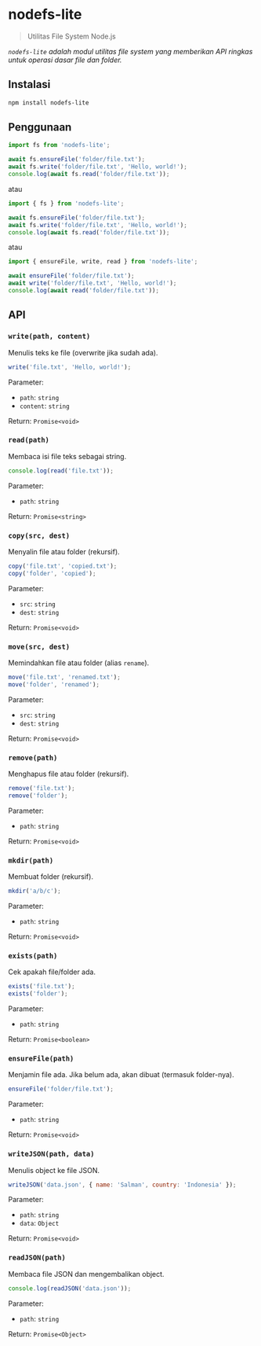 # nodefs-lite

> Utilitas File System Node.js

_`nodefs-lite` adalah modul utilitas file system yang memberikan API ringkas untuk operasi dasar file dan folder._

## Instalasi

```sh
npm install nodefs-lite
```

## Penggunaan

```js
import fs from 'nodefs-lite';

await fs.ensureFile('folder/file.txt');
await fs.write('folder/file.txt', 'Hello, world!');
console.log(await fs.read('folder/file.txt'));
```

atau

```js
import { fs } from 'nodefs-lite';

await fs.ensureFile('folder/file.txt');
await fs.write('folder/file.txt', 'Hello, world!');
console.log(await fs.read('folder/file.txt'));
```

atau

```js
import { ensureFile, write, read } from 'nodefs-lite';

await ensureFile('folder/file.txt');
await write('folder/file.txt', 'Hello, world!');
console.log(await read('folder/file.txt'));
```

## API

### `write(path, content)`

Menulis teks ke file (overwrite jika sudah ada).

```js
write('file.txt', 'Hello, world!');
```

Parameter:

- `path`: `string`
- `content`: `string`

Return: `Promise<void>`

### `read(path)`

Membaca isi file teks sebagai string.

```js
console.log(read('file.txt'));
```

Parameter:

- `path`: `string`

Return: `Promise<string>`

### `copy(src, dest)`

Menyalin file atau folder (rekursif).

```js
copy('file.txt', 'copied.txt');
copy('folder', 'copied');
```

Parameter:

- `src`: `string`
- `dest`: `string`

Return: `Promise<void>`

### `move(src, dest)`

Memindahkan file atau folder (alias `rename`).

```js
move('file.txt', 'renamed.txt');
move('folder', 'renamed');
```

Parameter:

- `src`: `string`
- `dest`: `string`

Return: `Promise<void>`

### `remove(path)`

Menghapus file atau folder (rekursif).

```js
remove('file.txt');
remove('folder');
```

Parameter:

- `path`: `string`

Return: `Promise<void>`

### `mkdir(path)`

Membuat folder (rekursif).

```js
mkdir('a/b/c');
```

Parameter:

- `path`: `string`

Return: `Promise<void>`

### `exists(path)`

Cek apakah file/folder ada.

```js
exists('file.txt');
exists('folder');
```

Parameter:

- `path`: `string`

Return: `Promise<boolean>`

### `ensureFile(path)`

Menjamin file ada. Jika belum ada, akan dibuat (termasuk folder-nya).

```js
ensureFile('folder/file.txt');
```

Parameter:

- `path`: `string`

Return: `Promise<void>`

### `writeJSON(path, data)`

Menulis object ke file JSON.

```js
writeJSON('data.json', { name: 'Salman', country: 'Indonesia' });
```

Parameter:

- `path`: `string`
- `data`: `Object`

Return: `Promise<void>`

### `readJSON(path)`

Membaca file JSON dan mengembalikan object.

```js
console.log(readJSON('data.json'));
```

Parameter:

- `path`: `string`

Return: `Promise<Object>`
